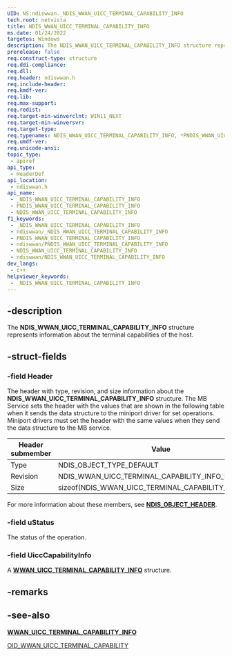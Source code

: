 ```yaml
---
UID: NS:ndiswwan._NDIS_WWAN_UICC_TERMINAL_CAPABILITY_INFO
tech.root: netvista
title: NDIS_WWAN_UICC_TERMINAL_CAPABILITY_INFO
ms.date: 01/24/2022
targetos: Windows
description: The NDIS_WWAN_UICC_TERMINAL_CAPABILITY_INFO structure represents information about the terminal capabilities of the host.
prerelease: false
req.construct-type: structure
req.ddi-compliance: 
req.dll: 
req.header: ndiswwan.h
req.include-header: 
req.kmdf-ver: 
req.lib: 
req.max-support: 
req.redist: 
req.target-min-winverclnt: WIN11_NEXT
req.target-min-winversvr: 
req.target-type: 
req.typenames: NDIS_WWAN_UICC_TERMINAL_CAPABILITY_INFO, *PNDIS_WWAN_UICC_TERMINAL_CAPABILITY_INFO
req.umdf-ver: 
req.unicode-ansi: 
topic_type:
 - apiref
api_type:
 - HeaderDef
api_location:
 - ndiswwan.h
api_name:
 - _NDIS_WWAN_UICC_TERMINAL_CAPABILITY_INFO
 - PNDIS_WWAN_UICC_TERMINAL_CAPABILITY_INFO
 - NDIS_WWAN_UICC_TERMINAL_CAPABILITY_INFO
f1_keywords:
 - _NDIS_WWAN_UICC_TERMINAL_CAPABILITY_INFO
 - ndiswwan/_NDIS_WWAN_UICC_TERMINAL_CAPABILITY_INFO
 - PNDIS_WWAN_UICC_TERMINAL_CAPABILITY_INFO
 - ndiswwan/PNDIS_WWAN_UICC_TERMINAL_CAPABILITY_INFO
 - NDIS_WWAN_UICC_TERMINAL_CAPABILITY_INFO
 - ndiswwan/NDIS_WWAN_UICC_TERMINAL_CAPABILITY_INFO
dev_langs:
 - c++
helpviewer_keywords:
 - _NDIS_WWAN_UICC_TERMINAL_CAPABILITY_INFO
---
```


## -description

The **NDIS_WWAN_UICC_TERMINAL_CAPABILITY_INFO** structure represents information about the terminal capabilities of the host.

## -struct-fields

### -field Header

The header with type, revision, and size information about the **NDIS_WWAN_UICC_TERMINAL_CAPABILITY_INFO** structure. The MB Service sets the header with the values that are shown in the following table when it sends the data structure to the miniport driver for set operations. Miniport drivers must set the header with the same values when they send the data structure to the MB service.

|Header submember|Value|
|---|---|
|Type|NDIS_OBJECT_TYPE_DEFAULT|
|Revision|NDIS_WWAN_UICC_TERMINAL_CAPABILITY_INFO_REVISION_1|
|Size|sizeof(NDIS_WWAN_UICC_TERMINAL_CAPABILITY_INFO)|

For more information about these members, see [**NDIS_OBJECT_HEADER**](../objectheader/ns-objectheader-ndis_object_header).

### -field uStatus

The status of the operation.

### -field UiccCapabilityInfo

A [**WWAN_UICC_TERMINAL_CAPABILITY_INFO**](../wwan/ns-wwan-wwan_uicc_terminal_capability_info.md) structure. 

## -remarks

## -see-also

[**WWAN_UICC_TERMINAL_CAPABILITY_INFO**](../wwan/ns-wwan-wwan_uicc_terminal_capability_info.md) 

[OID_WWAN_UICC_TERMINAL_CAPABILITY](/windows-hardware/drivers/network/oid-wwan-uicc-terminal-capability)